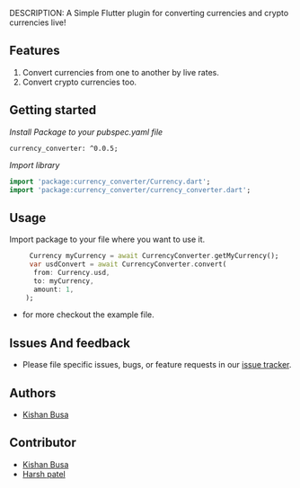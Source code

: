 <!--
This README describes the package. If you publish this package to pub.dev,
this README's contents appear on the landing page for your package.

For information about how to write a good package README, see the guide for
[writing package pages](https://dart.dev/guides/libraries/writing-package-pages).

For general information about developing packages, see the Dart guide for
[creating packages](https://dart.dev/guides/libraries/create-library-packages)
and the Flutter guide for
[developing packages and plugins](https://flutter.dev/developing-packages).
-->

DESCRIPTION: A Simple Flutter plugin for converting currencies and crypto currencies live!

## Features

1. Convert currencies from one to another by live rates.
2. Convert crypto currencies too.

## Getting started

*Install Package to your pubspec.yaml file*

```
currency_converter: ^0.0.5;
```

*Import library*

```dart
import 'package:currency_converter/Currency.dart';
import 'package:currency_converter/currency_converter.dart';
```


## Usage

Import package to your file where you want to use it.

```dart
     Currency myCurrency = await CurrencyConverter.getMyCurrency();
     var usdConvert = await CurrencyConverter.convert(
      from: Currency.usd,
      to: myCurrency,
      amount: 1,
    );

```

- for more checkout the example file.

## Issues And feedback
- Please file specific issues, bugs, or feature requests in our [issue tracker](https://github.com/KishanBusa8/currency_converter/issues).

## Authors
- [Kishan Busa](https://github.com/KishanBusa8)

## Contributor
- [Kishan Busa](https://github.com/KishanBusa8)
- [Harsh patel](https://github.com/HarshuPatel007)
